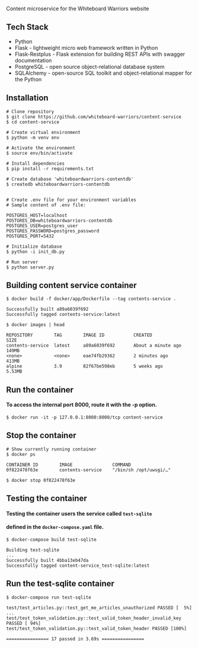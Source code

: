 Content microservice for the Whiteboard Warriors website

## Tech Stack
- Python
- Flask - lightweight micro web framework written in Python
- Flask-Restplus - Flask extension for building REST APIs with swagger documentation
- PostgreSQL - open source object-relational database system
- SQLAlchemy - open-source SQL toolkit and object-relational mapper for the Python


## Installation
```
# Clone repository
$ git clone https://github.com/whiteboard-warriors/content-service
$ cd content-service

# Create virtual environment
$ python -m venv env

# Activate the environment
$ source env/bin/activate

# Install dependencies
$ pip install -r requirements.txt

# Create database 'whiteboardwarriors-contentdb'
$ createdb whiteboardwarriors-contentdb


# Create .env file for your environment variables
# Sample content of .env file:

POSTGRES_HOST=localhost
POSTGRES_DB=whiteboardwarriors-contentdb
POSTGRES_USER=postgres_user
POSTGRES_PASSWORD=postgres_password
POSTGRES_PORT=5432

# Initialize database
$ python -i init_db.py

# Run server
$ python server.py
```

## Building content service container

```
$ docker build -f docker/app/Dockerfile --tag contents-service .

Successfully built a89a6039f692
Successfully tagged contents-service:latest
```

```
$ docker images | head

REPOSITORY        TAG        IMAGE ID           CREATED              SIZE
contents-service  latest     a89a6039f692       About a minute ago   149MB
<none>            <none>     eae74fb29362       2 minutes ago        413MB
alpine            3.9        82f67be598eb       5 weeks ago          5.53MB
```


## Run the container
#### To access the internal port 8000, route it with the -p option.
```
$ docker run -it -p 127.0.0.1:8000:8000/tcp content-service
```

## Stop the container
```
# Show currently running container
$ docker ps

CONTAINER ID        IMAGE               COMMAND
0f822478f63e        contents-service    "/bin/sh /opt/uwsgi/…"

$ docker stop 0f822478f63e
```

## Testing the container
#### Testing the container users the service called `test-sqlite`
#### defined in the `docker-compose.yaml` file.
```
$ docker-compose build test-sqlite

Building test-sqlite
...
Successfully built 4bba13eb47da
Successfully tagged content-service_test-sqlite:latest
```

## Run the test-sqlite container
```
$ docker-compose run test-sqlite

test/test_articles.py::test_get_me_articles_unauthorized PASSED [  5%]
...
test/test_token_validation.py::test_valid_token_header_invalid_key PASSED [ 94%]
test/test_token_validation.py::test_valid_token_header PASSED [100%]

================ 17 passed in 3.69s ================
```